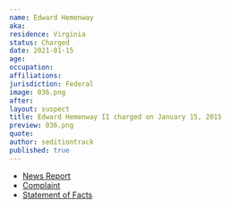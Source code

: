 ```yaml
---
name: Edward Hemenway
aka:
residence: Virginia
status: Charged
date: 2021-01-15
age:
occupation:
affiliations:
jurisdiction: Federal
image: 036.png
after:
layout: suspect
title: Edward Hemenway II charged on January 15, 2015
preview: 036.png
quote:
author: seditiontrack
published: true
---
```


- [News Report](https://www.whas11.com/article/news/crime/kentucky-capitol-riot-arrests-bauer/417-51b5098f-25b0-41f7-898b-37616e64dc5d)
- [Complaint](https://www.justice.gov/opa/page/file/1355726/download)
- [Statement of Facts](https://www.justice.gov/opa/page/file/1355721/download)